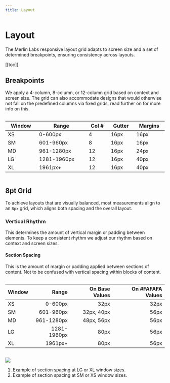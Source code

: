 ```yaml
---
title: Layout
---
```

<style>

.table-container {
overflow-x:scroll;
}

.table-container table {
display:table;
width:100%;
}

</style>

# Layout

The Merlin Labs responsive layout grid adapts to screen size and a set of determined breakpoints, ensuring consistency across layouts.

[[toc]]

## Breakpoints

We apply a 4-column, 8-column, or 12-column grid based on context and screen size. The grid can also accommodate designs that would otherwise not fall on the predefined columns via fixed grids, read further on for more info on this.

<div class='table-container'>

| Window | Range       | Col # | Gutter | Margins |
| ------ | ----------- | ----- | ------ | ------- |
| XS     | 0-600px     | 4     | 16px   | 16px    |
| SM     | 601-960px   | 8     | 16px   | 16px    |
| MD     | 961-1280px  | 12    | 16px   | 24px    |
| LG     | 1281-1960px | 12    | 16px   | 40px    |
| XL     | 1961px+     | 12    | 16px   | 40px    |

</div>

## 8pt Grid

To achieve layouts that are visually balanced, most measurements align to an `8px` grid, which aligns both spacing and the overall layout.

### Vertical Rhythm

This determines the amount of vertical margin or padding between elements. To keep a consistent rhythm we adjust our rhythm based on context and screen sizes.

#### Section Spacing

This is the amount of margin or padding applied between sections of content. Not to be confused with vertical spacing within blocks of content.

<div class='table-container'>

| Window |       Range | On Base Values | On #FAFAFA Values |
|--------|------------:|---------------:|------------------:|
| XS     |     0-600px |           32px |              32px |
| SM     |   601-960px |     32px, 40px |              56px |
| MD     |  961-1280px |     48px, 56px |              56px |
| LG     | 1281-1960px |           80px |              56px |
| XL     |     1961px+ |           80px |              56px |

</div>

![](/images/layout-section-verticalspacing.jpg)

1. Example of section spacing at LG or XL window sizes.
2. Example of section spacing at SM or XS window sizes.
